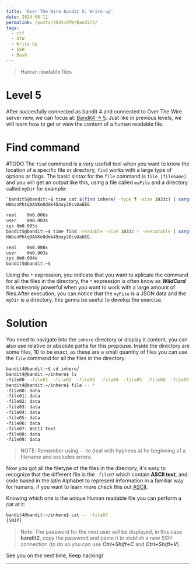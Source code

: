 ```yaml
---
title: 'Over The Wire Bandit 5: Write up'
date: 2024-06-11
permalink: /posts/2024/OTW/Bandit5/
tags:
  - ctf
  - OTW
  - Write Up
  - SSH
  - Bash
---
```


> Human readable files

Level 5
======
After succesfully connected as bandit 4 and connected to Over The Wire server now, we can focus at: [Bandit4 -> 5](https://overthewire.org/wargames/bandit/bandit5.html). Just like in previous levels, we will learn how to get or view the content of a human readable file.

Find command
======
#TODO
The `find` command is a very usefull tool when you want to know the location of a specific file or directory, `find` works with a large type of options or flags. The basic sintax for the `file` command is `file [filename]` and you will get an output like this, using a file called `myFile` and a directory called `myDir` for example:

```bash
`bandit5@bandit:~$ time cat $(find inhere/ -type f -size 1033c) | xargs 
HWasnPhtq9AVKe0dmk45nxy20cvUa6EG

real	0m0.006s
user	0m0.003s
sys	0m0.005s
bandit5@bandit:~$ time find -readable -size 1033c ! -executable | xargs cat | xargs
HWasnPhtq9AVKe0dmk45nxy20cvUa6EG

real	0m0.008s
user	0m0.003s
sys	0m0.004s
bandit5@bandit:~$
```

Using the `*` expression, you indicate that you want to aplicate the command for all the files in the directory, the `*` expression is often know as ***WildCard*** it is extreamly powerful when you want to work with a large amount of files.After execution, you can notice that the `myFile` is a JSON data and the `myDir` is a directory, this gonna be useful to develop the exercise.

Solution
======
You need to navigate into the `inhere` directory or display it content, you can also use relative or absolute paths for this propouse. Inside the directory are some files, 10 to be exact, as these are a small quantity of files you can use the `file` command for all the files in the directory:

```bash
bandit4@bandit:~$ cd inhere/
bandit4@bandit:~/inhere$ ls
-file00  -file01  -file02  -file03  -file04  -file05  -file06  -file07  -file08  -file09
bandit4@bandit:~/inhere$ file -- *
-file00: data
-file01: data
-file02: data
-file03: data
-file04: data
-file05: data
-file06: data
-file07: ASCII text
-file08: data
-file09: data
```

>NOTE: Remember using `--` to deal with hyphens at he beginning of a filename and excludes errors.

Now you got all the filetype of the files in the directory, it's easy to recognize that the different file is the `-file07` which contain **ASCII text**, and code based in the latin Alphabet to represent information in a familiar way for humans, if you want to learn more check this out [ASCII](https://es.wikipedia.org/wiki/ASCII).

Knowing which one is the unique Human readable file you can perform a cat at it:

```bash
bandit4@bandit:~/inhere$ cat -- -file07
[SNIP]
```

> Note: The password for the next user will be displayed, in this case **bandit2**, copy the password and paste it to stablish a new SSH connection (to do so you can use ***Ctrl+Shift+C*** and ***Ctrl+Shift+V***).

See you on the next time, Keep hacking!

------
